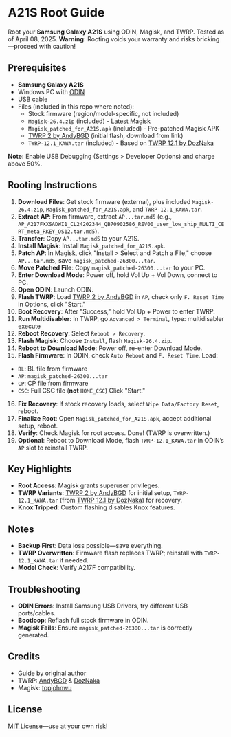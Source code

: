 # A21S Root Guide

Root your **Samsung Galaxy A21S** using ODIN, Magisk, and TWRP. Tested as of April 08, 2025. **Warning:** Rooting voids your warranty and risks bricking—proceed with caution!

## Prerequisites

- **Samsung Galaxy A21S**
- Windows PC with [ODIN](https://odindownload.com/)
- USB cable
- Files (included in this repo where noted):
  - Stock firmware (region/model-specific, not included)
  - `Magisk-26.4.zip` (included) - [Latest Magisk](https://github.com/topjohnwu/Magisk/releases/tag/v26.4)
  - `Magisk_patched_for_A21S.apk` (included) - Pre-patched Magisk APK
  - [TWRP 2 by AndyBGD](https://github.com/AndyBGD/android_device_samsung_a21s/releases) (initial flash, download from link)
  - `TWRP-12.1_KAWA.tar` (included) - Based on [TWRP 12.1 by DozNaka](https://github.com/DozNaka/exynos3830-a21s-twrp/releases)

**Note:** Enable USB Debugging (Settings > Developer Options) and charge above 50%.

## Rooting Instructions

1. **Download Files**: Get stock firmware (external), plus included `Magisk-26.4.zip`, `Magisk_patched_for_A21S.apk`, and `TWRP-12.1_KAWA.tar`.
2. **Extract AP**: From firmware, extract `AP...tar.md5` (e.g., `AP_A217FXXSADWI1_CL24202344_QB70902586_REV00_user_low_ship_MULTI_CERT_meta_RKEY_OS12.tar.md5`).
3. **Transfer**: Copy `AP...tar.md5` to your A21S.
4. **Install Magisk**: Install `Magisk_patched_for_A21S.apk`.
5. **Patch AP**: In Magisk, click "Install > Select and Patch a File," choose `AP...tar.md5`, save `magisk_patched-26300...tar`.
6. **Move Patched File**: Copy `magisk_patched-26300...tar` to your PC.
7. **Enter Download Mode**: Power off, hold Vol Up + Vol Down, connect to PC.
8. **Open ODIN**: Launch ODIN.
9. **Flash TWRP**: Load [TWRP 2 by AndyBGD](https://github.com/AndyBGD/android_device_samsung_a21s/releases) in `AP`, check only `F. Reset Time` in Options, click "Start."
10. **Boot Recovery**: After "Success," hold Vol Up + Power to enter TWRP.
11. **Run Multidisabler**: In TWRP, go `Advanced > Terminal`, type:  multidisabler execute
12. **Reboot Recovery**: Select `Reboot > Recovery`.
13. **Flash Magisk**: Choose `Install`, flash `Magisk-26.4.zip`.
14. **Reboot to Download Mode**: Power off, re-enter Download Mode.
15. **Flash Firmware**: In ODIN, check `Auto Reboot` and `F. Reset Time`. Load:
- `BL`: BL file from firmware
- `AP`: `magisk_patched-26300...tar`
- `CP`: CP file from firmware
- `CSC`: Full CSC file (**not** `HOME_CSC`)
Click "Start."
16. **Fix Recovery**: If stock recovery loads, select `Wipe Data/Factory Reset`, reboot.
17. **Finalize Root**: Open `Magisk_patched_for_A21S.apk`, accept additional setup, reboot.
18. **Verify**: Check Magisk for root access. Done! (TWRP is overwritten.)
19. **Optional**: Reboot to Download Mode, flash `TWRP-12.1_KAWA.tar` in ODIN’s `AP` slot to reinstall TWRP.

## Key Highlights

- **Root Access**: Magisk grants superuser privileges.
- **TWRP Variants**: [TWRP 2 by AndyBGD](https://github.com/AndyBGD/android_device_samsung_a21s/releases) for initial setup, `TWRP-12.1_KAWA.tar` (from [TWRP 12.1 by DozNaka](https://github.com/DozNaka/exynos3830-a21s-twrp/releases)) for recovery.
- **Knox Tripped**: Custom flashing disables Knox features.

## Notes

- **Backup First**: Data loss possible—save everything.
- **TWRP Overwritten**: Firmware flash replaces TWRP; reinstall with `TWRP-12.1_KAWA.tar` if needed.
- **Model Check**: Verify A217F compatibility.

## Troubleshooting

- **ODIN Errors**: Install Samsung USB Drivers, try different USB ports/cables.
- **Bootloop**: Reflash full stock firmware in ODIN.
- **Magisk Fails**: Ensure `magisk_patched-26300...tar` is correctly generated.

## Credits

- Guide by original author
- TWRP: [AndyBGD](https://github.com/AndyBGD/android_device_samsung_a21s) & [DozNaka](https://github.com/DozNaka/exynos3830-a21s-twrp)
- Magisk: [topjohnwu](https://github.com/topjohnwu)

## License

[MIT License](LICENSE)—use at your own risk!